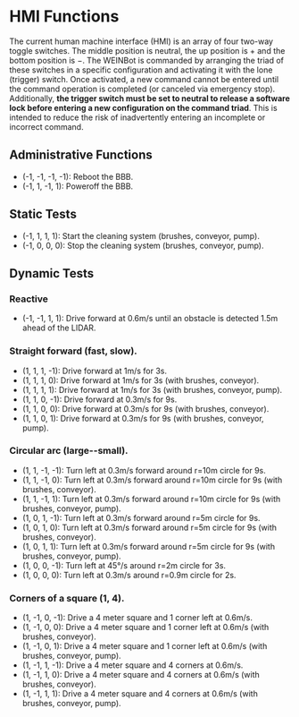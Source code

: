 # HMI Functions
The current human machine interface (HMI) is an array of four two-way toggle switches.
The middle position is neutral, the up position is + and the bottom position is $-$.
The WEINBot is commanded by arranging the triad of these switches in a specific configuration and activating it with the lone (trigger) switch.
Once activated, a new command cannot be entered until the command operation is completed (or canceled via emergency stop).
Additionally, **the trigger switch must be set to neutral to release a software lock before entering a new configuration on the command triad**.
This is intended to reduce the risk of inadvertently entering an incomplete or incorrect command.

## Administrative Functions
* (-1, -1, -1, -1): Reboot the BBB.
* (-1, 1, -1, 1): Poweroff the BBB.

## Static Tests
* (-1, 1, 1, 1): Start the cleaning system (brushes, conveyor, pump).
* (-1, 0, 0, 0): Stop the cleaning system (brushes, conveyor, pump).

## Dynamic Tests
### Reactive
* (-1, -1, 1, 1): Drive forward at 0.6m/s until an obstacle is detected 1.5m ahead of the LIDAR.
### Straight forward (fast, slow).
* (1, 1, 1, -1): Drive forward at 1m/s for 3s.
* (1, 1, 1, 0): Drive forward at 1m/s for 3s (with brushes, conveyor).
* (1, 1, 1, 1): Drive forward at 1m/s for 3s (with brushes, conveyor, pump).
* (1, 1, 0, -1): Drive forward at 0.3m/s for 9s.
* (1, 1, 0, 0): Drive forward at 0.3m/s for 9s (with brushes, conveyor).
* (1, 1, 0, 1): Drive forward at 0.3m/s for 9s (with brushes, conveyor, pump).
### Circular arc (large--small).
* (1, 1, -1, -1): Turn left at 0.3m/s forward around r=10m circle for 9s.
* (1, 1, -1, 0): Turn left at 0.3m/s forward around r=10m circle for 9s (with brushes, conveyor).
* (1, 1, -1, 1): Turn left at 0.3m/s forward around r=10m circle for 9s (with brushes, conveyor, pump).
* (1, 0, 1, -1): Turn left at 0.3m/s forward around r=5m circle for 9s.
* (1, 0, 1, 0): Turn left at 0.3m/s forward around r=5m circle for 9s (with brushes, conveyor).
* (1, 0, 1, 1): Turn left at 0.3m/s forward around r=5m circle for 9s (with brushes, conveyor, pump).
* (1, 0, 0, -1): Turn left at 45°/s around r=2m circle for 3s.
* (1, 0, 0, 0): Turn left at 0.3m/s around r=0.9m circle for 2s.
### Corners of a square (1, 4).
* (1, -1, 0, -1): Drive a 4 meter square and 1 corner left at 0.6m/s.
* (1, -1, 0, 0): Drive a 4 meter square and 1 corner left at 0.6m/s (with brushes, conveyor).
* (1, -1, 0, 1): Drive a 4 meter square and 1 corner left at 0.6m/s (with brushes, conveyor, pump).
* (1, -1, 1, -1): Drive a 4 meter square and 4 corners at 0.6m/s.
* (1, -1, 1, 0): Drive a 4 meter square and 4 corners at 0.6m/s (with brushes, conveyor).
* (1, -1, 1, 1): Drive a 4 meter square and 4 corners at 0.6m/s (with brushes, conveyor, pump).
